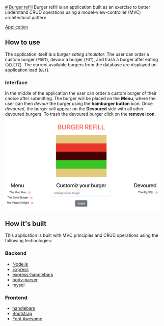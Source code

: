 [# Burger refill](https://rocky-wildwood-32693.herokuapp.com/)
Burger refill is an application built as an exercise to better understand CRUD operations using a model-view-controller (MVC) architectural pattern.

[Application](https://rocky-wildwood-32693.herokuapp.com/)

## How to use
The application itself is a *burger eating simulator*. The user can order a custom burger (`POST`), devour a burger (`PUT`), and trash a burger after eating (`DELETE`). The current available burgers from the database are displayed on application load (`GET`).

### Interface
In the middle of the application the user can order a custom burger of their choice after submitting. The burger will be placed on the **Menu**, where the user can then *devour* the burger using the **hamburger button** icon. Once *devoured*, the burger will appear on the **Devoured** side with all other devoured burgers. To trash the devoured burger click on the **remove icon**.

![Picture of Interface](https://github.com/mbychkowski/burger-refill/blob/master/public/assets/img/burger-refill-interface.png)

## How it's built
This application is built with MVC principles and CRUD operations using the following technologies:

### Backend
* [Node.js](https://nodejs.org/en/)
* [Express](https://expressjs.com/)
* [express-handlebars](https://www.npmjs.com/package/express-handlebars)
* [body-parser](https://www.npmjs.com/package/body-parser)
* [mysql](https://www.npmjs.com/package/mysql)

### Frontend
* [handlebars](https://handlebarsjs.com/)
* [Bootstrap](https://getbootstrap.com/)
* [Font Awesome](https://fontawesome.com/)
